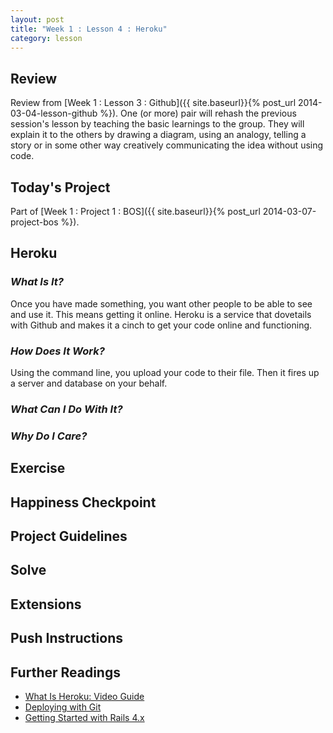 ```yaml
---
layout: post
title: "Week 1 : Lesson 4 : Heroku"
category: lesson
---
```


## Review

Review from [Week 1 : Lesson 3 : Github]({{ site.baseurl}}{% post_url 2014-03-04-lesson-github %}).  One (or more) pair will rehash the previous session's lesson by teaching the basic learnings to the group.  They will explain it to the others by drawing a diagram, using an analogy, telling a story or in some other way creatively communicating the idea without using code.

## Today's Project<a name="todays-project"></a>

Part of [Week 1 : Project 1 : BOS]({{ site.baseurl}}{% post_url 2014-03-07-project-bos %}).

## Heroku

### _What Is It?_

Once you have made something, you want other people to be able to see and use it.  This means getting it online.  Heroku is a service that dovetails with Github and makes it a cinch to get your code online and functioning.

### _How Does It Work?_

Using the command line, you upload your code to their file.  Then it fires up a server and database on your behalf.

### _What Can I Do With It?_

### _Why Do I Care?_

## Exercise

## Happiness Checkpoint

## Project Guidelines

## Solve

## Extensions

## Push Instructions

## Further Readings

* [What Is Heroku: Video Guide](https://www.codeschool.com/code_tv/heroku)
* [Deploying with Git](https://devcenter.heroku.com/articles/git)
* [Getting Started with Rails 4.x](https://devcenter.heroku.com/articles/getting-started-with-rails4)